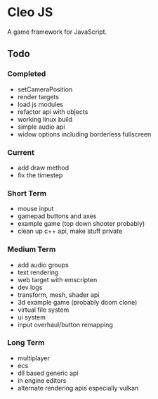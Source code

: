 # Cleo JS

A game framework for JavaScript.

## Todo

### Completed

- setCameraPosition
- render targets
- load js modules
- refactor api with objects
- working linux build
- simple audio api
- widow options including borderless fullscreen

### Current

- add draw method
- fix the timestep

### Short Term

- mouse input
- gamepad buttons and axes
- example game (top down shooter probably)
- clean up c++ api, make stuff private

### Medium Term

- add audio groups
- text rendering
- web target with emscripten
- dev logs
- transform, mesh, shader api
- 3d example game (probably doom clone)
- virtual file system
- ui system
- input overhaul/button remapping

### Long Term

- multiplayer
- ecs
- dll based generic api
- in engine editors
- alternate rendering apis especially vulkan
